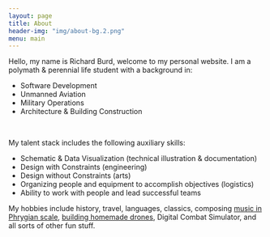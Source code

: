 ```yaml
---
layout: page
title: About
header-img: "img/about-bg.2.png"
menu: main
---
```


Hello, my name is Richard Burd, welcome to my personal website.  I am a polymath & perennial life student with a background in:

 - Software Development
 - Unmanned Aviation
 - Military Operations
 - Architecture & Building Construction
<br>


My talent stack includes the following auxiliary skills:
 - Schematic & Data Visualization (technical illustration & documentation)
 - Design with Constraints (engineering)
 - Design without Constraints (arts)
 - Organizing people and equipment to accomplish objectives (logistics)
 - Ability to work with people and lead successful teams

My hobbies include history, travel, languages, classics, composing [music in Phrygian scale](https://youtu.be/TrmER8MSEgo), [building homemade drones](https://youtu.be/Dy6FYWNopsE), Digital Combat Simulator, and all sorts of other fun stuff.
